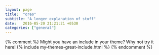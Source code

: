 ```yaml
---
layout: page
title:  "oreo"
subtitle: "A longer explanation of stuff"
date:   2016-05-20 21:21:21 +0530
categories: ["general"]
---
```



{% comment %}
Might you have an include in your theme? Why not try it here!
{% include my-themes-great-include.html %}
{% endcomment %}

